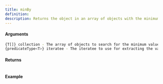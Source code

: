 ```yaml
---
title: minBy
definition: 
description: Returns the object in an array of objects with the minimum value calculated using the given iteratee.
---
```



#### Arguments


```bash
{T[]} collection - The array of objects to search for the minimum value.
{predicateType<T>} iteratee - The iteratee to use for extracting the values to compare for the minimum.
```


#### Returns


```bash

```


#### Example


```ts

```